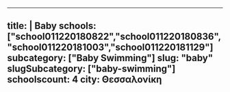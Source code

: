 
---
title: |
   Baby
schools: ["school011220180822","school011220180836","school011220181003","school011220181129"]
subcategory: ["Baby Swimming"]
slug: "baby"
slugSubcategory: ["baby-swimming"]
schoolscount: 4
city: Θεσσαλονίκη
---



